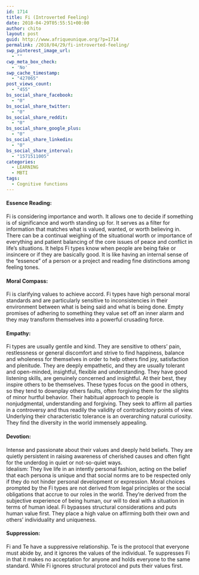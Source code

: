 ```yaml
---
id: 1714
title: Fi (Introverted Feeling)
date: 2018-04-29T05:55:51+00:00
author: chito
layout: post
guid: http://www.afriqueunique.org/?p=1714
permalink: /2018/04/29/fi-introverted-feeling/
swp_pinterest_image_url:
  - ""
cwp_meta_box_check:
  - 'No'
swp_cache_timestamp:
  - "427065"
post_views_count:
  - "455"
bs_social_share_facebook:
  - "0"
bs_social_share_twitter:
  - "0"
bs_social_share_reddit:
  - "0"
bs_social_share_google_plus:
  - "0"
bs_social_share_linkedin:
  - "0"
bs_social_share_interval:
  - "1571511005"
categories:
  - LEARNING
  - MBTI
tags:
  - Cognitive functions
---
```

<div class="_2cuy _3dgx" data-block="true" data-editor="3rhet" data-offset-key="4iugg-0-0">
  <h4 class="_1mf _1mj" data-offset-key="4iugg-0-0">
    <strong>Essence Reading:</strong>
  </h4>
  
  <div class="_1mf _1mj" data-offset-key="4iugg-0-0">
    <span data-offset-key="4iugg-0-1"> Fi is considering importance and worth. It allows one to decide if something is of significance and worth standing up for. It serves as a filter for information that matches what is valued, wanted, or worth believing in. There can be a continual weighing of the situational worth or importance of everything and patient balancing of the core issues of peace and conflict in life’s situations. It helps Fi types know when people are being fake or insincere or if they are basically good. It is like having an internal sense of the “essence” of a person or a project and reading fine distinctions among feeling tones. </span>
  </div>
</div>

<div class="_2cuy _3dgx" data-block="true" data-editor="3rhet" data-offset-key="cam6o-0-0">
  <h4 class="_1mf _1mj" data-offset-key="cam6o-0-0">
    <span data-offset-key="cam6o-0-0">Moral Compass:</span>
  </h4>
  
  <div class="_1mf _1mj" data-offset-key="cam6o-0-0">
    <span data-offset-key="cam6o-0-1">Fi is clarifying values to achieve accord. Fi types have high personal moral standards and are particularly sensitive to inconsistencies in their environment between what is being said and what is being done. Empty promises of adhering to something they value set off an inner alarm and they may transform themselves into a powerful crusading force. </span>
  </div>
</div>

<div class="_2cuy _3dgx" data-block="true" data-editor="3rhet" data-offset-key="3mtgr-0-0">
  <h4 class="_1mf _1mj" data-offset-key="3mtgr-0-0">
    <span data-offset-key="3mtgr-0-0">Empathy:</span>
  </h4>
  
  <div class="_1mf _1mj" data-offset-key="3mtgr-0-0">
    <span data-offset-key="3mtgr-0-1"> Fi types are usually gentile and kind. They are sensitive to others’ pain, restlessness or general discomfort and strive to find happiness, balance and wholeness for themselves in order to help others find joy, satisfaction and plenitude. They are deeply empathetic, and they are usually tolerant and open-minded, insightful, flexible and understanding. They have good listening skills, are genuinely concerned and insightful. At their best, they inspire others to be themselves. These types focus on the good in others, so they tend to downplay others faults, often forgiving them for the slights of minor hurtful behavior. Their habitual approach to people is nonjudgmental, understanding and forgiving. They seek to affirm all parties in a controversy and thus readily the validity of contradictory points of view. Underlying their characteristic tolerance is an overarching natural curiosity. They find the diversity in the world immensely appealing. </span>
  </div>
</div>

<div class="_2cuy _3dgx" data-block="true" data-editor="3rhet" data-offset-key="c8ik4-0-0">
  <h4 class="_1mf _1mj" data-offset-key="c8ik4-0-0">
    <span data-offset-key="c8ik4-0-0">Devotion:</span>
  </h4>
  
  <div class="_1mf _1mj" data-offset-key="c8ik4-0-0">
    <span data-offset-key="c8ik4-0-1">Intense and passionate about their values and deeply held beliefs. They are quietly persistent in raising awareness of cherished causes and often fight for the underdog in quiet or not-so-quiet ways. </span>
  </div>
</div>

<div class="_2cuy _3dgx" data-block="true" data-editor="3rhet" data-offset-key="8d0d6-0-0">
  <div class="_1mf _1mj" data-offset-key="8d0d6-0-0">
    <span data-offset-key="8d0d6-0-0">Idealism:</span><span data-offset-key="8d0d6-0-1"> They live life in an intently personal fashion, acting on the belief that each persona is unique and that social norms are to be respected only if they do not hinder personal development or expression. Moral choices prompted by the Fi types are not derived from legal principles or the social obligations that accrue to our roles in the world. They’re derived from the subjective experience of being human, our will to deal with a situation in terms of human ideal. Fi bypasses structural considerations and puts human value first. They place a high value on affirming both their own and others’ individuality and uniqueness. </span>
  </div>
</div>

<div class="_2cuy _3dgx" data-block="true" data-editor="3rhet" data-offset-key="30jbd-0-0">
  <h4 class="_1mf _1mj" data-offset-key="30jbd-0-0">
    <span data-offset-key="30jbd-0-0">Suppression:</span>
  </h4>
  
  <div class="_1mf _1mj" data-offset-key="30jbd-0-0">
    <span data-offset-key="30jbd-0-1">Fi and Te have a suppressive relationship. Te is the protocol that everyone must abide by, and it ignores the values of the individual. Te suppresses Fi in that it makes no acceptation for anyone and holds everyone to the same standard. While Fi ignores structural protocol and puts their values first. </span>
  </div>
</div>
